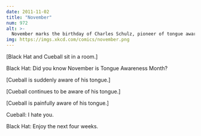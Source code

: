 ```yaml
---
date: 2011-11-02
title: "November"
num: 972
alt: >-
  November marks the birthday of Charles Schulz, pioneer of tongue awareness.
img: https://imgs.xkcd.com/comics/november.png
---
```

[Black Hat and Cueball sit in a room.]

Black Hat: Did you know November is Tongue Awareness Month?

[Cueball is suddenly aware of his tongue.]

[Cueball continues to be aware of his tongue.]

[Cueball is painfully aware of his tongue.]

Cueball: I hate you.

Black Hat: Enjoy the next four weeks.